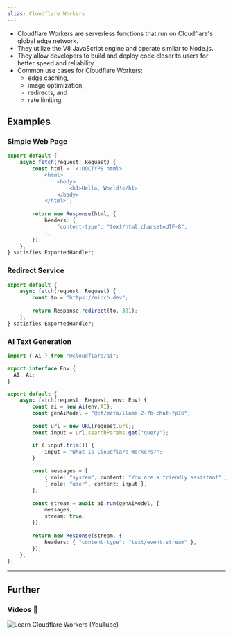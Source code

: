 ```yaml
---
alias: Cloudflare Workers
---
```


- Cloudflare Workers are serverless functions that run on Cloudflare's global edge network.
- They utilize the V8 JavaScript engine and operate similar to Node.js.
- They allow developers to build and deploy code closer to users for better speed and reliability.
- Common use cases for Cloudflare Workers:
    - edge caching, 
    - image optimization, 
    - redirects, and
    - rate limiting.

## Examples

### Simple Web Page

```ts
export default {
    async fetch(request: Request) {
        const html = `<!DOCTYPE html>
            <html>
                <body>
                    <h1>Hello, World!</h1>
                </body>
            </html>`;
    
        return new Response(html, {
            headers: {
                "content-type": "text/html;charset=UTF-8",
            },
        });
    },
} satisfies ExportedHandler;
```

### Redirect Service

```ts
export default {
    async fetch(request: Request) {
        const to = "https://minch.dev";
        
        return Response.redirect(to, 301);
    },
} satisfies ExportedHandler;
```

### AI Text Generation

```ts
import { Ai } from "@cloudflare/ai";

export interface Env {
  AI: Ai;
}

export default {
    async fetch(request: Request, env: Env) {
        const ai = new Ai(env.AI);
        const genAiModel = "@cf/meta/llama-2-7b-chat-fp16";
        
        const url = new URL(request.url);
        const input = url.searchParams.get("query");

        if (!input.trim()) {
            input = "What is Cloudflare Workers?";
        }
        
        const messages = [
            { role: "system", content: "You are a friendly assistant" },
            { role: "user", content: input },
        ];
        
        const stream = await ai.run(genAiModel, {
            messages,
            stream: true,
        });
        
        return new Response(stream, {
            headers: { "content-type": "text/event-stream" },
        });
    },
};
```

---
## Further

### Videos 🎥

![Learn Cloudflare Workers (YouTube)](https://www.youtube.com/watch?v=H7Qe96fqg1M)